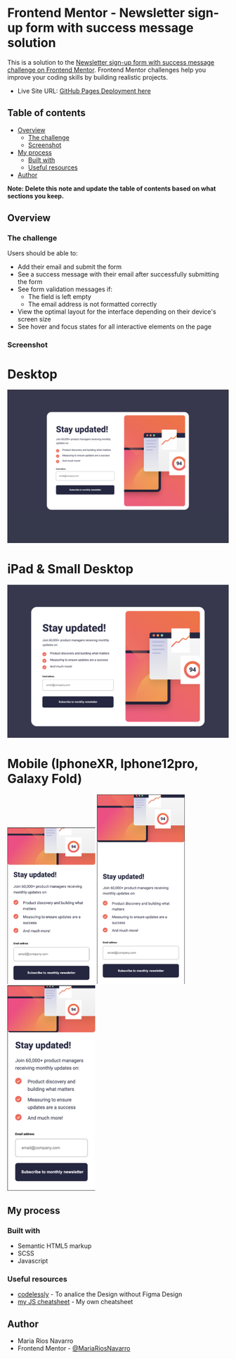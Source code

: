 # Frontend Mentor - Newsletter sign-up form with success message solution

This is a solution to the [Newsletter sign-up form with success message challenge on Frontend Mentor](https://www.frontendmentor.io/challenges/newsletter-signup-form-with-success-message-3FC1AZbNrv). Frontend Mentor challenges help you improve your coding skills by building realistic projects.

- Live Site URL: [GitHub Pages Deployment here](https://mariariosnavarro.github.io/newsletter-sign-up/)

## Table of contents

- [Overview](#overview)
  - [The challenge](#the-challenge)
  - [Screenshot](#screenshot)
- [My process](#my-process)
  - [Built with](#built-with)
  - [Useful resources](#useful-resources)
- [Author](#author)

**Note: Delete this note and update the table of contents based on what sections you keep.**

## Overview

### The challenge

Users should be able to:

- Add their email and submit the form
- See a success message with their email after successfully submitting the form
- See form validation messages if:
  - The field is left empty
  - The email address is not formatted correctly
- View the optimal layout for the interface depending on their device's screen size
- See hover and focus states for all interactive elements on the page

### Screenshot

# Desktop

![Desktop](./assets/images/1440px.png)

# iPad & Small Desktop

![iPad](./assets/images/ipadAir.png)

# Mobile (IphoneXR, Iphone12pro, Galaxy Fold)

<div>
<img src="./assets/images/iphoneXR.png" width="200px"/>
<img src="./assets/images/iphone12pro.png" width="200px"/>
<img src="./assets/images/galaxyFold.png" width="200px"/>
</div>

## My process

### Built with

- Semantic HTML5 markup
- SCSS
- Javascript

### Useful resources

- [codelessly](https://codelessly.com/) - To analice the Design without Figma Design
- [my JS cheatsheet](https://www.example.com) - My own cheatsheet

## Author

- Maria Rios Navarro
- Frontend Mentor - [@MariaRiosNavarro](https://www.frontendmentor.io/profile/MariaRiosNavarro)
